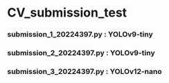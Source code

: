 # CV_submission_test


### submission_1_20224397.py : YOLOv9-tiny

### submission_2_20224397.py : YOLOv9-tiny

### submission_3_20224397.py : YOLOv12-nano
